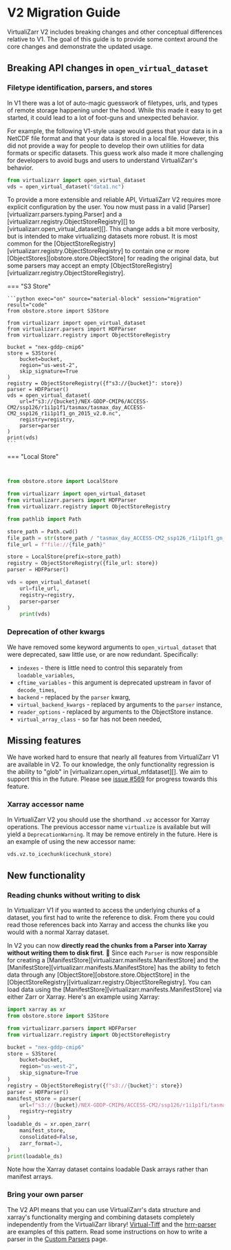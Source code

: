 # V2 Migration Guide

VirtualiZarr V2 includes breaking changes and other conceptual differences relative to V1. The goal of this guide
is to provide some context around the core changes and demonstrate the updated usage.

## Breaking API changes in `open_virtual_dataset`

### Filetype identification, parsers, and stores

In V1 there was a lot of auto-magic guesswork of filetypes, urls, and types of remote storage happening under the hood.
While this made it easy to get started, it could lead to a lot of foot-guns and unexpected behavior.

For example, the following V1-style usage would guess that your data is in a NetCDF file format and that your data
is stored in a local file. However, this did not provide a way for people to develop their own utilities
for data formats or specific datasets. This guess work also made it more challenging for developers to avoid bugs and
users to understand VirtualiZarr's behavior.

```python
from virtualizarr import open_virtual_dataset
vds = open_virtual_dataset("data1.nc")
```

To provide a more extensible and reliable API, VirtualiZarr V2 requires more explicit configuration by the user.
You now must pass in a valid [Parser][virtualizarr.parsers.typing.Parser] and a [virtualizarr.registry.ObjectStoreRegistry][] to [virtualizarr.open_virtual_dataset][].
This change adds a bit more verbosity, but is intended to make virtualizing datasets more robust. It is most common for the
[ObjectStoreRegistry][virtualizarr.registry.ObjectStoreRegistry] to contain one or more [ObjectStores][obstore.store.ObjectStore]
for reading the original data, but some parsers may accept an empty [ObjectStoreRegistry][virtualizarr.registry.ObjectStoreRegistry].

=== "S3 Store"

    ```python exec="on" source="material-block" session="migration" result="code"
    from obstore.store import S3Store

    from virtualizarr import open_virtual_dataset
    from virtualizarr.parsers import HDFParser
    from virtualizarr.registry import ObjectStoreRegistry

    bucket = "nex-gddp-cmip6"
    store = S3Store(
        bucket=bucket,
        region="us-west-2",
        skip_signature=True
    )
    registry = ObjectStoreRegistry({f"s3://{bucket}": store})
    parser = HDFParser()
    vds = open_virtual_dataset(
        url=f"s3://{bucket}/NEX-GDDP-CMIP6/ACCESS-CM2/ssp126/r1i1p1f1/tasmax/tasmax_day_ACCESS-CM2_ssp126_r1i1p1f1_gn_2015_v2.0.nc",
        registry=registry,
        parser=parser
    )
    print(vds)
    ```

=== "Local Store"

```python


from obstore.store import LocalStore

from virtualizarr import open_virtual_dataset
from virtualizarr.parsers import HDFParser
from virtualizarr.registry import ObjectStoreRegistry

from pathlib import Path

store_path = Path.cwd()
file_path = str(store_path / "tasmax_day_ACCESS-CM2_ssp126_r1i1p1f1_gn_2015_v2.0.nc")
file_url = f"file://{file_path}"

store = LocalStore(prefix=store_path)
registry = ObjectStoreRegistry({file_url: store})
parser = HDFParser()

vds = open_virtual_dataset(
    url=file_url,
    registry=registry,
    parser=parser
)
    print(vds)

```

### Deprecation of other kwargs

We have removed some keyword arguments to `open_virtual_dataset` that were deprecated, saw little use, or are now redundant. Specifically:

- `indexes` - there is little need to control this separately from `loadable_variables`,
- `cftime_variables` - this argument is deprecated upstream in favor of `decode_times`,
- `backend` - replaced by the `parser` kwarg,
- `virtual_backend_kwargs` - replaced by arguments to the `parser` instance,
- `reader_options` - replaced by arguments to the ObjectStore instance.
- `virtual_array_class` - so far has not been needed,

## Missing features

We have worked hard to ensure that nearly all features from VirtualiZarr V1 are available in V2. To our knowledge,
the only functionality regression is the ability to "glob" in [virtualizarr.open_virtual_mfdataset][]. We aim to support
this in the future. Please see [issue #569](https://github.com/zarr-developers/VirtualiZarr/issues/569) for progress
towards this feature.

### Xarray accessor name

In VirtualiZarr V2 you should use the shorthand `.vz` accessor for Xarray operations. The previous accessor name
`virtualize` is available but will yield a `DeprecationWarning`. It may be remove entirely in the future. Here
is an example of using the new accessor name:

```python
vds.vz.to_icechunk(icechunk_store)
```

## New functionality

### Reading chunks without writing to disk

In Virtualizarr V1 if you wanted to access the underlying chunks of a dataset, you first had to write the reference to disk. From there you could read those references back into Xarray and access the chunks like you would with a normal Xarray dataset.

In V2 you can now **directly read the chunks from a Parser into Xarray without writing them to disk first**. 🤯
Since each `Parser` is now responsible for creating a [ManifestStore][virtualizarr.manifests.ManifestStore] and the [ManifestStore][virtualizarr.manifests.ManifestStore] has the ability to fetch data through any [ObjectStore][obstore.store.ObjectStore] in the [ObjectStoreRegistry][virtualizarr.registry.ObjectStoreRegistry]. You
can load data using the [ManifestStore][virtualizarr.manifests.ManifestStore] via either Zarr or Xarray. Here's an example using Xarray:

```python exec="on" source="material-block" session="migration" result="code"
import xarray as xr
from obstore.store import S3Store

from virtualizarr.parsers import HDFParser
from virtualizarr.registry import ObjectStoreRegistry

bucket = "nex-gddp-cmip6"
store = S3Store(
    bucket=bucket,
    region="us-west-2",
    skip_signature=True
)
registry = ObjectStoreRegistry({f"s3://{bucket}": store})
parser = HDFParser()
manifest_store = parser(
    url=f"s3://{bucket}/NEX-GDDP-CMIP6/ACCESS-CM2/ssp126/r1i1p1f1/tasmax/tasmax_day_ACCESS-CM2_ssp126_r1i1p1f1_gn_2015_v2.0.nc",
    registry=registry
)
loadable_ds = xr.open_zarr(
    manifest_store,
    consolidated=False,
    zarr_format=3,
)
print(loadable_ds)
```

Note how the Xarray dataset contains loadable Dask arrays rather than manifest arrays.

### Bring your own parser

The V2 API means that you can use VirtualiZarr's data structure and xarray's functionality merging and combining datasets
completely independently from the VirtualiZarr library! [Virtual-Tiff](https://github.com/virtual-zarr/virtual-tiff) and
the [hrrr-parser](https://github.com/virtual-zarr/hrrr-parser) are examples of this pattern. Read some instructions
on how to write a parser in the [Custom Parsers](custom_parsers.md) page.
